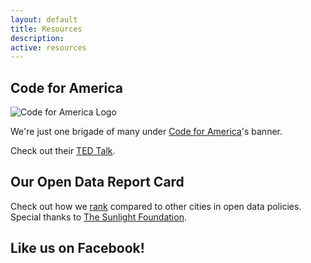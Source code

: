 ```yaml
---
layout: default
title: Resources
description: 
active: resources
---
```


Code for America
----------------

![Code for America Logo](/img/codeforamerica-logo.png)

We're just one brigade of many under [Code for America](http://www.codeforamerica.org/)'s banner.

Check out their [TED Talk](http://www.ted.com/talks/jennifer_pahlka_coding_a_better_government).


Our Open Data Report Card
-------------------------

Check out how we [rank](http://us-city.census.okfn.org/) compared to other cities in open data policies. Special thanks to [The Sunlight Foundation](http://sunlightfoundation.com/).


Like us on Facebook!
--------------------
<div id="fb-root"></div>
<script>(function(d, s, id) {
  var js, fjs = d.getElementsByTagName(s)[0];
  if (d.getElementById(id)) return;
  js = d.createElement(s); js.id = id;
  js.src = "//connect.facebook.net/en_US/sdk.js#xfbml=1&version=v2.4";
  fjs.parentNode.insertBefore(js, fjs);
}(document, 'script', 'facebook-jssdk'));</script>
<div class="fb-like" data-href="https://www.facebook.com/CodeforTuscaloosa" data-layout="standard" data-action="like" data-show-faces="true" data-share="true"></div>
